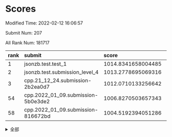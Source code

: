 # Scores

Modified Time: 2022-02-12 16:06:57

Submit Num: 207

All Rank Num: 181717

| rank |               submit               |       score        |       sigma        | pk_num |
| :--- | :--------------------------------- | :----------------- | :----------------- | :----- |
| 1    | jsonzb.test.test_1                 | 1014.8341658004485 | 0.8387608354872503 | 3506   |
| 2    | jsonzb.test.submission_level_4     | 1013.2778695069316 | 0.7983540078041756 | 3511   |
| 3    | cpp.21_12_24.submission-2b2ea0d7   | 1012.0710133256642 | 0.7867013464213531 | 3510   |
| 54   | cpp.2022_01_09.submission-5b0e3de2 | 1006.8270503657343 | 0.7195850478434315 | 3511   |
| 58   | cpp.2022_01_09.submission-816672bd | 1004.5192394051286 | 0.7187042983687927 | 3509   |


<details>
<summary>全部</summary>

| rank |                 submit                 |       score        |       sigma        | pk_num |
| :--- | :------------------------------------- | :----------------- | :----------------- | :----- |
| 1    | jsonzb.test.test_1                     | 1014.8341658004485 | 0.8387608354872503 | 3506   |
| 2    | jsonzb.test.submission_level_4         | 1013.2778695069316 | 0.7983540078041756 | 3511   |
| 3    | cpp.21_12_24.submission-2b2ea0d7       | 1012.0710133256642 | 0.7867013464213531 | 3510   |
| 4    | gobigger.level_3.submission_level_3_7  | 1011.7218574252214 | 0.7908060325705369 | 3511   |
| 5    | gobigger.level_3.submission_level_3_46 | 1011.4422240353327 | 0.7674314038760522 | 3512   |
| 6    | gobigger.level_3.submission_level_3_16 | 1011.0578572449249 | 0.7617370524148747 | 3509   |
| 7    | gobigger.level_3.submission_level_3_20 | 1010.9536357105123 | 0.771819391078612  | 3515   |
| 8    | gobigger.level_3.submission_level_3_10 | 1010.94774260636   | 0.7607783765454358 | 3514   |
| 9    | gobigger.level_3.submission_level_3_13 | 1010.8969080592077 | 0.7687712247865753 | 3507   |
| 10   | gobigger.level_3.submission_level_3_38 | 1010.8756384244143 | 0.7578985519469039 | 3510   |
| 11   | gobigger.level_3.submission_level_3_21 | 1010.8429526227418 | 0.7467735821925799 | 3508   |
| 12   | gobigger.level_3.submission_level_3_11 | 1010.6100830094384 | 0.7752296659833938 | 3514   |
| 13   | gobigger.level_3.submission_level_3_27 | 1010.5236236121497 | 0.7639028619590176 | 3513   |
| 14   | gobigger.level_3.submission_level_3_2  | 1010.4967521407508 | 0.7647032218517922 | 3511   |
| 15   | gobigger.level_3.submission_level_3_37 | 1010.4565924284942 | 0.7640908366776988 | 3517   |
| 16   | gobigger.level_3.submission_level_3_40 | 1010.4259386627812 | 0.7559195172553504 | 3511   |
| 17   | gobigger.level_3.submission_level_3_41 | 1010.4157892908592 | 0.760916095370918  | 3515   |
| 18   | gobigger.level_3.submission_level_3_35 | 1010.3898807739578 | 0.7955523184214335 | 3517   |
| 19   | gobigger.level_3.submission_level_3_1  | 1010.3872791837684 | 0.7595445448579142 | 3513   |
| 20   | gobigger.level_3.submission_level_3_49 | 1010.3430298373988 | 0.7773971778266345 | 3510   |
| 21   | gobigger.level_3.submission_level_3_34 | 1010.3271252894954 | 0.7717333655775278 | 3508   |
| 22   | gobigger.level_3.submission_level_3_26 | 1010.3188888838478 | 0.7554888673372816 | 3509   |
| 23   | gobigger.level_3.submission_level_3_28 | 1010.3139673399693 | 0.7580391757541878 | 3515   |
| 24   | gobigger.level_3.submission_level_3_5  | 1010.2183374192881 | 0.7640641522129292 | 3507   |
| 25   | gobigger.level_3.submission_level_3_3  | 1010.1242310597797 | 0.7410126569614996 | 3512   |
| 26   | gobigger.level_3.submission_level_3_42 | 1010.0487905574372 | 0.7703250997340998 | 3513   |
| 27   | gobigger.level_3.submission_level_3_36 | 1009.9783240400211 | 0.7694918737463432 | 3514   |
| 28   | gobigger.level_3.submission_level_3_29 | 1009.8974644820812 | 0.750715523115856  | 3511   |
| 29   | gobigger.level_3.submission_level_3_31 | 1009.8727577748343 | 0.7474047808118722 | 3515   |
| 30   | gobigger.level_3.submission_level_3_45 | 1009.8597153295942 | 0.738213005337728  | 3509   |
| 31   | gobigger.level_3.submission_level_3_19 | 1009.8179457565427 | 0.7427860121654086 | 3514   |
| 32   | gobigger.level_3.submission_level_3_9  | 1009.7960774695001 | 0.7735727298735399 | 3515   |
| 33   | gobigger.level_3.submission_level_3_39 | 1009.7011345729059 | 0.7641150539496187 | 3516   |
| 34   | gobigger.level_3.submission_level_3_30 | 1009.687149003446  | 0.7605843547629559 | 3511   |
| 35   | gobigger.level_3.submission_level_3_14 | 1009.6277049970123 | 0.739930327426125  | 3515   |
| 36   | gobigger.level_3.submission_level_3_32 | 1009.6208597175463 | 0.7737204279839398 | 3516   |
| 37   | gobigger.level_3.submission_level_3_33 | 1009.54522084743   | 0.7358843455316092 | 3511   |
| 38   | gobigger.level_3.submission_level_3_18 | 1009.4912562869896 | 0.7474353467650247 | 3512   |
| 39   | gobigger.level_3.submission_level_3_48 | 1009.3827513141003 | 0.7221419180120698 | 3512   |
| 40   | gobigger.level_3.submission_level_3_8  | 1009.3314804230332 | 0.7346278729559821 | 3509   |
| 41   | gobigger.level_3.submission_level_3_23 | 1009.268357822317  | 0.7575945806133915 | 3508   |
| 42   | gobigger.level_3.submission_level_3_0  | 1009.2340771685315 | 0.7542965585018985 | 3516   |
| 43   | gobigger.level_3.submission_level_3_22 | 1009.2224978943098 | 0.7510954338020382 | 3510   |
| 44   | gobigger.level_3.submission_level_3_15 | 1009.1447011389408 | 0.7270933042760882 | 3510   |
| 45   | gobigger.level_3.submission_level_3_24 | 1009.0687095853859 | 0.744547308687041  | 3514   |
| 46   | gobigger.level_3.submission_level_3_4  | 1009.0504745583946 | 0.7404077355444603 | 3509   |
| 47   | gobigger.level_3.submission_level_3_44 | 1008.9810849601482 | 0.7386835862930714 | 3511   |
| 48   | gobigger.level_3.submission_level_3_17 | 1008.843576356609  | 0.7517807418545926 | 3508   |
| 49   | gobigger.level_3.submission_level_3_43 | 1008.8062659404005 | 0.7407016817220324 | 3506   |
| 50   | gobigger.level_3.submission_level_3_12 | 1008.7962615123386 | 0.752005401941925  | 3512   |
| 51   | gobigger.level_3.submission_level_3_6  | 1008.7179374406314 | 0.7363331567815656 | 3508   |
| 52   | gobigger.level_3.submission_level_3_47 | 1008.5181351802561 | 0.7501185214864063 | 3507   |
| 53   | gobigger.level_3.submission_level_3_25 | 1008.3800776999423 | 0.7392033990406929 | 3516   |
| 54   | cpp.2022_01_09.submission-5b0e3de2     | 1006.8270503657343 | 0.7195850478434315 | 3511   |
| 55   | gobigger.level_1.submission_level_1_3  | 1005.3539735201551 | 0.7176647676285297 | 3509   |
| 56   | gobigger.level_1.submission_level_1_6  | 1004.7928521490188 | 0.7219485451553647 | 3512   |
| 57   | gobigger.level_1.submission_level_1_45 | 1004.7239868731815 | 0.7234186357364377 | 3506   |
| 58   | cpp.2022_01_09.submission-816672bd     | 1004.5192394051286 | 0.7187042983687927 | 3509   |
| 59   | gobigger.level_1.submission_level_1_44 | 1004.4719176925018 | 0.7247032234806406 | 3512   |
| 60   | gobigger.level_1.submission_level_1_36 | 1004.3263402943688 | 0.7165657129789953 | 3514   |
| 61   | gobigger.level_1.submission_level_1_16 | 1004.1324952527334 | 0.7274505451658576 | 3513   |
| 62   | gobigger.level_1.submission_level_1_25 | 1004.104665747453  | 0.7071294738600116 | 3514   |
| 63   | gobigger.level_1.submission_level_1_43 | 1004.0720988573928 | 0.7229933647451076 | 3508   |
| 64   | gobigger.level_1.submission_level_1_30 | 1003.9281856660485 | 0.7291487221471301 | 3514   |
| 65   | gobigger.level_1.submission_level_1_49 | 1003.914609090173  | 0.7111135194731756 | 3510   |
| 66   | gobigger.level_1.submission_level_1_47 | 1003.626920525896  | 0.7350160974885508 | 3508   |
| 67   | gobigger.level_1.submission_level_1_42 | 1003.6163649280172 | 0.7138076363147537 | 3510   |
| 68   | gobigger.level_1.submission_level_1_29 | 1003.6075703074548 | 0.7080851951198829 | 3507   |
| 69   | gobigger.level_1.submission_level_1_27 | 1003.5879096804439 | 0.7092409410387612 | 3515   |
| 70   | gobigger.level_1.submission_level_1_28 | 1003.5771708299993 | 0.716745807819073  | 3515   |
| 71   | gobigger.level_1.submission_level_1_9  | 1003.5711164713031 | 0.71480971478327   | 3515   |
| 72   | gobigger.level_1.submission_level_1_11 | 1003.5367690404348 | 0.721989872026414  | 3512   |
| 73   | gobigger.level_1.submission_level_1_23 | 1003.5106581532858 | 0.7167442888960385 | 3510   |
| 74   | gobigger.level_1.submission_level_1_24 | 1003.5099679940915 | 0.7157853678639226 | 3511   |
| 75   | gobigger.level_1.submission_level_1_34 | 1003.4563950956571 | 0.7061216101993762 | 3514   |
| 76   | gobigger.level_1.submission_level_1_5  | 1003.4242169827274 | 0.7289768953408987 | 3515   |
| 77   | gobigger.level_1.submission_level_1_15 | 1003.3858118066399 | 0.7183116698482473 | 3515   |
| 78   | gobigger.level_1.submission_level_1_19 | 1003.3295952851663 | 0.7129323473527077 | 3509   |
| 79   | gobigger.level_1.submission_level_1_18 | 1003.3056120477978 | 0.7106916569400675 | 3516   |
| 80   | gobigger.level_1.submission_level_1_8  | 1003.2203601678598 | 0.7050561220123414 | 3512   |
| 81   | gobigger.level_1.submission_level_1_22 | 1003.2086896276206 | 0.7184152429936932 | 3506   |
| 82   | gobigger.level_1.submission_level_1_48 | 1003.177887892315  | 0.7211929132800716 | 3512   |
| 83   | gobigger.level_1.submission_level_1_31 | 1003.1709089756309 | 0.7128999732499945 | 3512   |
| 84   | gobigger.level_1.submission_level_1_38 | 1003.1170747716207 | 0.7233889290341702 | 3509   |
| 85   | gobigger.level_1.submission_level_1_37 | 1003.1066310185628 | 0.717759931439804  | 3502   |
| 86   | gobigger.level_1.submission_level_1_20 | 1003.1041599786038 | 0.7226740182863655 | 3508   |
| 87   | gobigger.level_1.submission_level_1_26 | 1003.0767016063927 | 0.7131128462210692 | 3511   |
| 88   | gobigger.level_1.submission_level_1_21 | 1003.0727960113079 | 0.7229979189978251 | 3517   |
| 89   | gobigger.level_1.submission_level_1_41 | 1003.0610728961778 | 0.7300476239070337 | 3513   |
| 90   | gobigger.level_1.submission_level_1_40 | 1002.980037075942  | 0.7245923844308618 | 3509   |
| 91   | gobigger.level_1.submission_level_1_39 | 1002.9373206814829 | 0.7111823354728284 | 3505   |
| 92   | gobigger.level_1.submission_level_1_2  | 1002.9085983565897 | 0.7061837289955976 | 3512   |
| 93   | gobigger.level_1.submission_level_1_33 | 1002.8448273824735 | 0.7199942441917694 | 3511   |
| 94   | gobigger.level_1.submission_level_1_32 | 1002.8371105574618 | 0.7405761998181579 | 3509   |
| 95   | gobigger.level_1.submission_level_1_10 | 1002.7925702446599 | 0.7231110195363828 | 3519   |
| 96   | gobigger.level_1.submission_level_1_4  | 1002.7338500197314 | 0.7139694065686192 | 3510   |
| 97   | gobigger.level_1.submission_level_1_0  | 1002.6591146900126 | 0.7175685906888926 | 3513   |
| 98   | gobigger.level_1.submission_level_1_13 | 1002.5613851412537 | 0.7072703761774721 | 3517   |
| 99   | gobigger.level_1.submission_level_1_1  | 1002.5149258263522 | 0.7014972091882727 | 3513   |
| 100  | gobigger.level_1.submission_level_1_14 | 1002.2904218123089 | 0.7179622611911066 | 3510   |
| 101  | gobigger.level_1.submission_level_1_7  | 1002.1548481312648 | 0.7091537553010503 | 3515   |
| 102  | gobigger.level_1.submission_level_1_35 | 1002.0709624659336 | 0.7222178127346766 | 3509   |
| 103  | gobigger.level_1.submission_level_1_12 | 1001.958968002196  | 0.717624968439538  | 3513   |
| 104  | gobigger.level_1.submission_level_1_46 | 1001.6709102899224 | 0.7094987008137806 | 3516   |
| 105  | gobigger.level_1.submission_level_1_17 | 1001.4376881507512 | 0.7132961352781503 | 3509   |
| 106  | gobigger.random.submission_random_0    | 997.7241943885955  | 0.7001876171849518 | 3508   |
| 107  | gobigger.random.submission_random_13   | 997.6705689903565  | 0.7003113080738992 | 3513   |
| 108  | gobigger.random.submission_random_39   | 997.1646099349479  | 0.7075886089670104 | 3509   |
| 109  | gobigger.random.submission_random_2    | 997.0951705322668  | 0.7134335195108934 | 3510   |
| 110  | gobigger.random.submission_random_7    | 996.885673153058   | 0.7128817781411546 | 3515   |
| 111  | gobigger.random.submission_random_40   | 996.7491963915825  | 0.7040540673138832 | 3513   |
| 112  | gobigger.random.submission_random_12   | 996.7144028542486  | 0.7062055962578838 | 3511   |
| 113  | gobigger.random.submission_random_21   | 996.6134222576973  | 0.7343431707802219 | 3513   |
| 114  | gobigger.random.submission_random_46   | 996.5426938669038  | 0.7197442886428076 | 3519   |
| 115  | gobigger.random.submission_random_28   | 996.5368791771498  | 0.7057572172348104 | 3514   |
| 116  | gobigger.random.submission_random_44   | 996.5179680472278  | 0.7287460963819029 | 3505   |
| 117  | gobigger.random.submission_random_38   | 996.3951699481561  | 0.7026654460557541 | 3511   |
| 118  | gobigger.random.submission_random_24   | 996.3040331459836  | 0.7166153925181867 | 3502   |
| 119  | gobigger.random.submission_random_16   | 996.2713844521363  | 0.704453795592322  | 3508   |
| 120  | gobigger.random.submission_random_36   | 996.2673973281425  | 0.7153108455397272 | 3511   |
| 121  | gobigger.random.submission_random_41   | 996.2406607770704  | 0.7158040873520787 | 3511   |
| 122  | gobigger.random.submission_random_6    | 996.2260607239588  | 0.702583248260483  | 3516   |
| 123  | gobigger.random.submission_random_26   | 996.2214031189768  | 0.7140262652985137 | 3510   |
| 124  | gobigger.random.submission_random_43   | 996.2090046256751  | 0.7108038513233288 | 3513   |
| 125  | gobigger.random.submission_random_3    | 996.1925050582253  | 0.7021491611879136 | 3513   |
| 126  | gobigger.random.submission_random_30   | 996.0623183335606  | 0.7091399276591468 | 3507   |
| 127  | gobigger.random.submission_random_8    | 996.042697527267   | 0.731616851118484  | 3509   |
| 128  | gobigger.random.submission_random_34   | 995.9412331444217  | 0.7184466806994699 | 3508   |
| 129  | gobigger.random.submission_random_35   | 995.9283417274135  | 0.718571540331066  | 3513   |
| 130  | gobigger.random.submission_random_45   | 995.9252630002077  | 0.7112272143139895 | 3511   |
| 131  | gobigger.random.submission_random_37   | 995.8733148144447  | 0.694189312591482  | 3513   |
| 132  | gobigger.random.submission_random_5    | 995.8141194073106  | 0.7210631966428405 | 3512   |
| 133  | gobigger.random.submission_random_15   | 995.7735196385698  | 0.7081232655747008 | 3508   |
| 134  | gobigger.random.submission_random_19   | 995.7651440588095  | 0.7038402650005804 | 3509   |
| 135  | gobigger.random.submission_random_22   | 995.7424226525461  | 0.7169032081801346 | 3513   |
| 136  | gobigger.random.submission_random_25   | 995.7256080553701  | 0.7025588185961097 | 3514   |
| 137  | gobigger.random.submission_random_32   | 995.6633030906859  | 0.7285422281572499 | 3509   |
| 138  | gobigger.random.submission_random_11   | 995.6618944253798  | 0.7110798446214964 | 3516   |
| 139  | gobigger.random.submission_random_33   | 995.603112044711   | 0.6933374567530383 | 3514   |
| 140  | gobigger.random.submission_random_14   | 995.6023057866286  | 0.716156253454905  | 3510   |
| 141  | gobigger.random.submission_random_27   | 995.5743528435457  | 0.7113384316428499 | 3513   |
| 142  | gobigger.random.submission_random_20   | 995.5297312481586  | 0.7185123911262069 | 3504   |
| 143  | gobigger.random.submission_random_18   | 995.4670659094473  | 0.7142048695670727 | 3508   |
| 144  | gobigger.random.submission_random_4    | 995.4390388256428  | 0.7091957693368365 | 3508   |
| 145  | gobigger.random.submission_random_17   | 995.4279580128507  | 0.7024223179773119 | 3515   |
| 146  | gobigger.random.submission_random_48   | 995.3788003356485  | 0.7100611448157467 | 3513   |
| 147  | gobigger.random.submission_random_1    | 995.2789292479638  | 0.7456600618734627 | 3511   |
| 148  | gobigger.random.submission_random_49   | 995.2237018550007  | 0.7200771640371171 | 3510   |
| 149  | gobigger.random.submission_random_31   | 995.2085059296099  | 0.7243548515669621 | 3506   |
| 150  | gobigger.random.submission_random_42   | 995.1668387839604  | 0.7204514586384014 | 3514   |
| 151  | gobigger.random.submission_random_47   | 995.1075767465983  | 0.7394232619639158 | 3512   |
| 152  | gobigger.random.submission_random_9    | 995.0688236187727  | 0.7274254678877422 | 3512   |
| 153  | gobigger.random.submission_random_23   | 994.9570412199567  | 0.7159121355857211 | 3513   |
| 154  | gobigger.random.submission_random_10   | 994.8397740753453  | 0.7152287957852228 | 3513   |
| 155  | gobigger.random.submission_random_29   | 994.4502712173061  | 0.710509205099817  | 3511   |
| 156  | gobigger.level_2.submission_level_2_43 | 993.7317992351644  | 0.7446706069565832 | 3508   |
| 157  | gobigger.level_2.submission_level_2_5  | 993.5784230666303  | 0.7276237620478152 | 3518   |
| 158  | gobigger.level_2.submission_level_2_17 | 993.5491608873494  | 0.7421395705104581 | 3510   |
| 159  | gobigger.level_2.submission_level_2_14 | 993.4745565936558  | 0.7256622743078595 | 3510   |
| 160  | gobigger.level_2.submission_level_2_45 | 993.3179982330599  | 0.7324936798056774 | 3512   |
| 161  | gobigger.level_2.submission_level_2_34 | 993.1322994560437  | 0.7519317390908515 | 3511   |
| 162  | gobigger.level_2.submission_level_2_30 | 993.0027370092308  | 0.7344736070711213 | 3508   |
| 163  | gobigger.level_2.submission_level_2_27 | 992.9933344986082  | 0.7389342918772035 | 3513   |
| 164  | gobigger.level_2.submission_level_2_20 | 992.9583945632828  | 0.7403835550439195 | 3513   |
| 165  | gobigger.level_2.submission_level_2_35 | 992.7745822874747  | 0.7413393833254407 | 3514   |
| 166  | gobigger.level_2.submission_level_2_2  | 992.6838050514641  | 0.7355015106913413 | 3511   |
| 167  | gobigger.level_2.submission_level_2_1  | 992.6230210760465  | 0.7382231228503564 | 3512   |
| 168  | gobigger.level_2.submission_level_2_25 | 992.5426238297485  | 0.7480043126539557 | 3512   |
| 169  | gobigger.level_2.submission_level_2_9  | 992.517676749286   | 0.7375432291267576 | 3514   |
| 170  | gobigger.level_2.submission_level_2_4  | 992.4737605346081  | 0.7319318161874249 | 3516   |
| 171  | gobigger.level_2.submission_level_2_0  | 992.3764013694381  | 0.7365199301684151 | 3516   |
| 172  | gobigger.level_2.submission_level_2_48 | 992.3707173820941  | 0.7491490927519878 | 3509   |
| 173  | gobigger.level_2.submission_level_2_38 | 992.358943502463   | 0.7347571543845404 | 3505   |
| 174  | gobigger.level_2.submission_level_2_18 | 992.194795589994   | 0.7501268089085652 | 3512   |
| 175  | gobigger.level_2.submission_level_2_44 | 992.1742449493237  | 0.7326698281520098 | 3514   |
| 176  | gobigger.level_2.submission_level_2_10 | 992.1626360632162  | 0.7313541666813221 | 3513   |
| 177  | gobigger.level_2.submission_level_2_32 | 992.1205062599028  | 0.7279227237177139 | 3512   |
| 178  | gobigger.level_2.submission_level_2_46 | 992.0613085156436  | 0.7570528777215177 | 3510   |
| 179  | gobigger.level_2.submission_level_2_40 | 992.055321972544   | 0.7493253128617042 | 3513   |
| 180  | gobigger.level_2.submission_level_2_16 | 992.0347873692846  | 0.7449805975605278 | 3515   |
| 181  | gobigger.level_2.submission_level_2_24 | 992.0277296651875  | 0.74356983975464   | 3510   |
| 182  | gobigger.level_2.submission_level_2_28 | 991.9773160380312  | 0.7470040887581025 | 3512   |
| 183  | gobigger.level_2.submission_level_2_8  | 991.895874975863   | 0.7419563075450454 | 3511   |
| 184  | gobigger.level_2.submission_level_2_42 | 991.7562321489465  | 0.7381199003948007 | 3515   |
| 185  | gobigger.level_2.submission_level_2_19 | 991.7554508084208  | 0.7445913205519441 | 3503   |
| 186  | gobigger.level_2.submission_level_2_31 | 991.7338341839212  | 0.7304915550509938 | 3516   |
| 187  | gobigger.level_2.submission_level_2_7  | 991.5609662955513  | 0.7486383986228886 | 3510   |
| 188  | gobigger.level_2.submission_level_2_36 | 991.5550072614178  | 0.7516749990851329 | 3509   |
| 189  | gobigger.level_2.submission_level_2_37 | 991.5304215915752  | 0.7491280563496288 | 3510   |
| 190  | gobigger.level_2.submission_level_2_47 | 991.5199098246661  | 0.7528659499669027 | 3507   |
| 191  | gobigger.level_2.submission_level_2_6  | 991.5031515150217  | 0.7532028969705602 | 3515   |
| 192  | gobigger.level_2.submission_level_2_33 | 991.4308953113317  | 0.76162904554769   | 3513   |
| 193  | gobigger.level_2.submission_level_2_22 | 991.4032208949536  | 0.7482400586046034 | 3510   |
| 194  | gobigger.level_2.submission_level_2_23 | 991.3158418739405  | 0.7544794241073999 | 3510   |
| 195  | gobigger.level_2.submission_level_2_39 | 991.3006319285158  | 0.7352437003619283 | 3515   |
| 196  | gobigger.level_2.submission_level_2_49 | 991.2730695369008  | 0.7606964524988169 | 3515   |
| 197  | gobigger.level_2.submission_level_2_12 | 991.1243110988913  | 0.7664504101844071 | 3513   |
| 198  | gobigger.level_2.submission_level_2_3  | 991.0642554326929  | 0.7570457194075019 | 3510   |
| 199  | gobigger.level_2.submission_level_2_21 | 990.9729991248877  | 0.7439928369256336 | 3517   |
| 200  | gobigger.level_2.submission_level_2_26 | 990.9318561488542  | 0.7462399647249388 | 3513   |
| 201  | gobigger.level_2.submission_level_2_15 | 990.8345315694653  | 0.7487696144539355 | 3506   |
| 202  | gobigger.level_2.submission_level_2_11 | 990.8029675372409  | 0.7453024945579244 | 3510   |
| 203  | gobigger.level_2.submission_level_2_29 | 990.6414927402892  | 0.7720191930917885 | 3515   |
| 204  | gobigger.level_2.submission_level_2_13 | 990.1714749778199  | 0.7476976856365432 | 3511   |
| 205  | gobigger.level_2.submission_level_2_41 | 989.9881297290992  | 0.780329572198906  | 3514   |
| 206  | gobigger.none.submission_none_1        | 979.8633467102819  | 1.1712937159081123 | 3509   |
| 207  | gobigger.none.submission_none_0        | 975.7381448437163  | 1.4267490457558214 | 3508   |

</details>